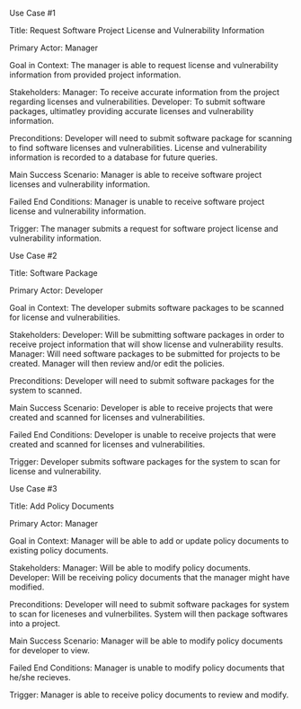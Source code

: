 
Use Case #1

Title: Request Software Project License and Vulnerability Information

Primary Actor: Manager

Goal in Context: The manager is able to request license and vulnerability information from provided project information. 

Stakeholders: 
  Manager: To receive accurate information from the project regarding licenses and vulnerabilities.
  Developer: To submit software packages, ultimatley providing accurate licenses and vulnerability information. 
  
Preconditions:
  Developer will need to submit software package for scanning to find software licenses and vulnerabilities.
  License and vulnerability information is recorded to a database for future queries. 
  
Main Success Scenario: Manager is able to receive software project licenses and vulnerability information.

Failed End Conditions: Manager is unable to receive software project license and vulnerability information.

Trigger: The manager submits a request for software project license and vulnerability information. 

Use Case #2

Title: Software Package

Primary Actor: Developer 

Goal in Context: The developer submits software packages to be scanned for license and vulnerabilities. 

Stakeholders: 
  Developer: Will be submitting software packages in order to receive project information that will show license and vulnerability results. 
  Manager: Will need software packages to be submitted for projects to be created. Manager will then review and/or edit the policies.
  
Preconditions: 
  Developer will need to submit software packages for the system to scanned. 
  
Main Success Scenario: Developer is able to receive projects that were created and scanned for licenses and vulnerabilities.

Failed End Conditions: Developer is unable to receive projects that were created and scanned for licenses and vulnerabilities.

Trigger: Developer submits software packages for the system to scan for license and vulnerability.

Use Case #3

Title: Add Policy Documents

Primary Actor: Manager

Goal in Context: Manager will be able to add or update policy documents to existing policy documents.

Stakeholders: 
  Manager: Will be able to modify policy documents.
  Developer: Will be receiving policy documents that the manager might have modified.

Preconditions: Developer will need to submit software packages for system to scan for liceneses and vulnerbilites. System will then package softwares into a project.
  
Main Success Scenario: Manager will be able to modify policy documents for developer to view.

Failed End Conditions: Manager is unable to modify policy documents that he/she recieves.

Trigger: Manager is able to receive policy documents to review and modify.
